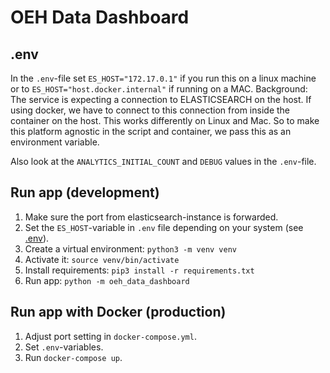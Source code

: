 # OEH Data Dashboard

## .env

In the `.env`-file set `ES_HOST="172.17.0.1"` if you run this on a linux machine or to `ES_HOST="host.docker.internal"` if running on a MAC.
Background: The service is expecting a connection to ELASTICSEARCH on the host.
If using docker, we have to connect to this connection from inside the container on the host.
This works differently on Linux and Mac.
So to make this platform agnostic in the script and container, we pass this as an environment variable.

Also look at the `ANALYTICS_INITIAL_COUNT` and `DEBUG` values in the `.env`-file.

## Run app (development)

1. Make sure the port from elasticsearch-instance is forwarded.
1. Set the `ES_HOST`-variable in `.env` file depending on your system (see [.env](#.env)).
1. Create a virtual environment: `python3 -m venv venv`
1. Activate it: `source venv/bin/activate`
1. Install requirements: `pip3 install -r requirements.txt`
1. Run app: `python -m oeh_data_dashboard`


## Run app with Docker (production)

1. Adjust port setting in `docker-compose.yml`.
1. Set `.env`-variables.
1. Run `docker-compose up`.
